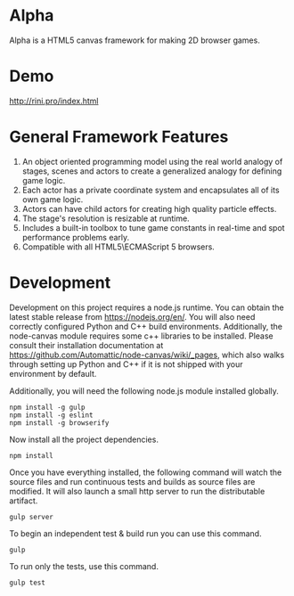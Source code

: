 # Alpha
Alpha is a HTML5 canvas framework for making 2D browser games.

# Demo
http://rini.pro/index.html

# General Framework Features
1. An object oriented programming model using the real world analogy of stages, scenes and actors to create a generalized analogy for defining game logic.
1. Each actor has a private coordinate system and encapsulates all of its own game logic.
1. Actors can have child actors for creating high quality particle effects.
1. The stage's resolution is resizable at runtime.
1. Includes a built-in toolbox to tune game constants in real-time and spot performance problems early.
1. Compatible with all HTML5\ECMAScript 5 browsers.

# Development
Development on this project requires a node.js runtime. You can obtain the latest stable release from
https://nodejs.org/en/. You will also need correctly configured Python and C++ build environments. Additionally, the
node-canvas module requires some c++ libraries to be installed. Please consult their installation documentation at
https://github.com/Automattic/node-canvas/wiki/_pages, which also walks through setting up Python and C++ if it is not
shipped with your environment by default.

Additionally, you will need the following node.js module installed globally.

```
npm install -g gulp
npm install -g eslint
npm install -g browserify
```

Now install all the project dependencies.

```
npm install
```

Once you have everything installed, the following command will watch the source files and run continuous tests and
builds as source files are modified. It will also launch a small http server to run the distributable artifact.

```
gulp server
```

To begin an independent test & build run you can use this command.

```
gulp
```

To run only the tests, use this command.

```
gulp test
```